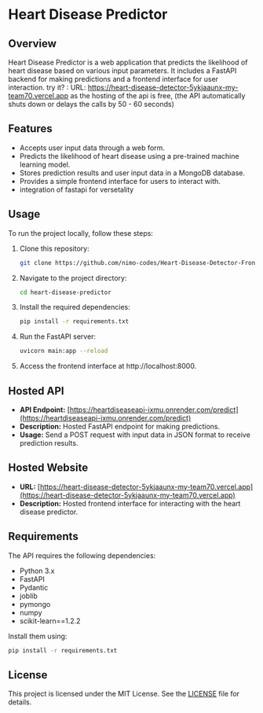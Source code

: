 # Heart Disease Predictor

## Overview
Heart Disease Predictor is a web application that predicts the likelihood of heart disease based on various input parameters. It includes a FastAPI backend for making predictions and a frontend interface for user interaction. try it? : URL: https://heart-disease-detector-5ykjaaunx-my-team70.vercel.app
as the hosting of the api is free, (the API automatically shuts down or delays the calls by 50 - 60 seconds)


## Features
- Accepts user input data through a web form.
- Predicts the likelihood of heart disease using a pre-trained machine learning model.
- Stores prediction results and user input data in a MongoDB database.
- Provides a simple frontend interface for users to interact with.
- integration of fastapi for versetality

## Usage
To run the project locally, follow these steps:

1. Clone this repository:
   ```bash
   git clone https://github.com/nimo-codes/Heart-Disease-Detector-Frontend-API-ML-.git
   ```

2. Navigate to the project directory:
   ```bash
   cd heart-disease-predictor
   ```

3. Install the required dependencies:
   ```bash
   pip install -r requirements.txt
   ```

4. Run the FastAPI server:
   ```bash
   uvicorn main:app --reload
   ```

5. Access the frontend interface at http://localhost:8000.

## Hosted API
- **API Endpoint:** [https://heartdiseaseapi-ixmu.onrender.com/predict](https://heartdiseaseapi-ixmu.onrender.com/predict)
- **Description:** Hosted FastAPI endpoint for making predictions.
- **Usage:** Send a POST request with input data in JSON format to receive prediction results.

## Hosted Website
- **URL:** [https://heart-disease-detector-5ykjaaunx-my-team70.vercel.app](https://heart-disease-detector-5ykjaaunx-my-team70.vercel.app)
- **Description:** Hosted frontend interface for interacting with the heart disease predictor.

## Requirements
The API requires the following dependencies:
- Python 3.x
- FastAPI
- Pydantic
- joblib
- pymongo
- numpy
- scikit-learn==1.2.2

Install them using:
```bash
pip install -r requirements.txt
```

## License
This project is licensed under the MIT License. See the [LICENSE](LICENSE) file for details.

